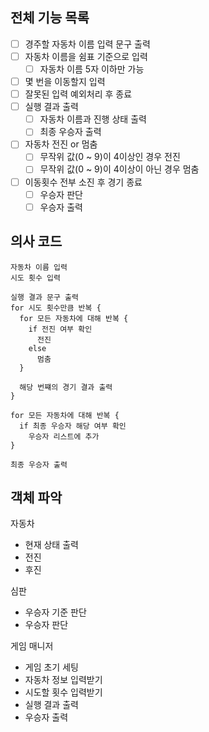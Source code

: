 ## 전체 기능 목록

- [ ] 경주할 자동차 이름 입력 문구 출력
- [ ] 자동차 이름을 쉼표 기준으로 입력
    - [ ] 자동차 이름 5자 이하만 가능
- [ ] 몇 번을 이동할지 입력
- [ ] 잘못된 입력 예외처리 후 종료
- [ ] 실행 결과 출력
    - [ ] 자동차 이름과 진행 상태 출력
    - [ ] 최종 우승자 출력
- [ ] 자동차 전진 or 멈춤
    - [ ] 무작위 값(0 ~ 9)이 4이상인 경우 전진
    - [ ] 무작위 값(0 ~ 9)이 4이상이 아닌 경우 멈춤
- [ ] 이동횟수 전부 소진 후 경기 종료
    - [ ] 우승자 판단
    - [ ] 우승자 출력

## 의사 코드

```Plain Text
자동차 이름 입력
시도 횟수 입력

실행 결과 문구 출력
for 시도 횟수만큼 반복 {
  for 모든 자동차에 대해 반복 {
    if 전진 여부 확인
      전진
    else    
      멈춤
  }
  
  해당 번쨰의 경기 결과 출력
}

for 모든 자동차에 대해 반복 {
  if 최종 우승자 해당 여부 확인
    우승자 리스트에 추가
}

최종 우승자 출력
```

## 객체 파악
자동차
- 현재 상태 출력
- 전진
- 후진

심판
- 우승자 기준 판단
- 우승자 판단

게임 매니저
- 게임 초기 세팅
- 자동차 정보 입력받기
- 시도할 횟수 입력받기
- 실행 결과 출력
- 우승자 출력

